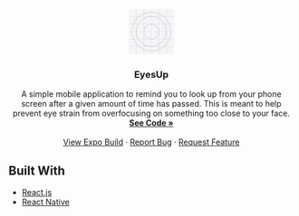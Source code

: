 <div id="top"></div>

<!-- PROJECT LOGO -->
<br />
<div align="center">
  <a href="https://github.com/mattfaucher/EyesUp">
    <img src="assets/icon.png" alt="Logo" width="80" height="80">
  </a>

<h3 align="center">EyesUp</h3>
  <p align="center">
	A simple mobile application to remind you to look up from your phone screen after a given amount of time has passed. This is meant to help prevent eye strain from overfocusing on something too close to your face.
    <br />
    <a href="https://github.com/mattfaucher/EyesUp"><strong>See Code »</strong></a>
    <br />
    <br />
    <a href="https://expo.dev/@mattfaucher">View Expo Build</a>
    ·
    <a href="https://github.com/mattfaucher/EyesUp/issues">Report Bug</a>
    ·
    <a href="https://github.com/mattfaucher/EyesUp/issues">Request Feature</a>
  </p>
</div>


## Built With
* [React.js](https://reactjs.org/)
* [React Native](https://reactnative.dev/)


<!-- MARKDOWN LINKS & IMAGES -->
<!-- https://www.markdownguide.org/basic-syntax/#reference-style-links -->
[contributors-shield]: https://img.shields.io/github/contributors/mattfaucher/EyesUp.svg?style=for-the-badge
[contributors-url]: https://github.com/mattfaucher/EyesUp/graphs/contributors